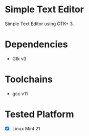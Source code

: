 # Simple Text Editor
Simple Text Editor using GTK+ 3. <br>

# Dependencies
- Gtk v3

# Toolchains
- gcc v11

# Tested Platform
- [x] Linux Mint 21
